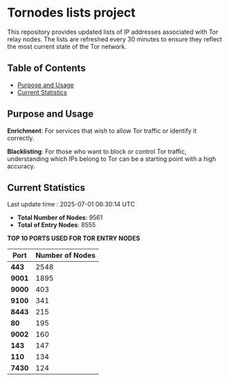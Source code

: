 # Tornodes lists project

This repository provides updated lists of IP addresses associated with Tor relay nodes. The lists are refreshed every 30 minutes to ensure they reflect the most current state of the Tor network.

## Table of Contents

- [Purpose and Usage](#purpose-and-usage)
- [Current Statistics](#current-statistics)


## Purpose and Usage

**Enrichment**: For services that wish to allow Tor traffic or identify it correctly.

**Blacklisting**: For those who want to block or control Tor traffic, understanding which IPs belong to Tor can be a starting point with a high accuracy.

## Current Statistics

Last update time : 2025-07-01 06:30:14 UTC

- **Total Number of Nodes**: 9561
- **Total of Entry Nodes**: 8555

**TOP 10 PORTS USED FOR TOR ENTRY NODES**

| **Port** | **Number of Nodes** |
|------|-----------------|
| **443**   | 2548  |
| **9001**   | 1895  |
| **9000**   | 403  |
| **9100**   | 341  |
| **8443**   | 215  |
| **80**   | 195  |
| **9002**   | 160  |
| **143**   | 147  |
| **110**   | 134  |
| **7430**   | 124  |

